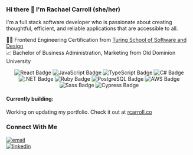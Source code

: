 ### Hi there 👋 I'm Rachael Carroll (she/her)

I'm a full stack software developer who is passionate about creating thoughtful, efficient, and reliable applications that are accessible to all.

🧑‍💻 Frontend Engineering Certification from [Turing School of Software and Design](https://turing.edu/)
<br>
📈 Bachelor of Business Administration, Marketing from Old Dominion University
<br> 
 <div align="center">  
  <img src="https://img.shields.io/badge/React-61DAFB?logo=react&logoColor=000&style=flat-square" alt="React Badge">
  <img src="https://img.shields.io/badge/JavaScript-F7DF1E?logo=javascript&logoColor=000&style=flat-square" alt="JavaScript Badge">
  <img src="https://img.shields.io/badge/TypeScript-2F74B9?logo=typescript&logoColor=000&style=flat-square" alt="TypeScript Badge">
  <img src="https://img.shields.io/badge/c%23-%23239120.svg?style=for-the-badge&logo=c-sharp&logoColor=white&style=flat-square" alt="C# Badge">
  <img src="https://img.shields.io/badge/.NET-5C2D91?style=for-the-badge&logo=.net&logoColor=white&style=flat-square" alt=".NET Badge">
  <img src="https://img.shields.io/badge/ruby-%23CC342D.svg?style=for-the-badge&logo=ruby&logoColor=white&style=flat-square" alt="Ruby Badge">
  <img src="https://img.shields.io/badge/PostgreSQL-4169E1?logo=postgresql&logoColor=fff&style=flat-square" alt="PostgreSQL Badge">
  <img src="https://img.shields.io/badge/AWS-%23FF9900.svg?style=for-the-badge&logo=amazon-aws&logoColor=white&style=flat-square" alt="AWS Badge">
  <img src="https://img.shields.io/badge/Sass-C69?logo=sass&logoColor=fff&style=flat-square" alt="Sass Badge"> 
  <img src="https://img.shields.io/badge/Cypress-17202C?logo=cypress&logoColor=fff&style=flat-square" alt="Cypress Badge">  
 </div>  
 
 #### Currently building:
 Working on updating my portfolio. Check it out at [rcarroll.co](https://www.rcarroll.co)
 
### Connect With Me
<section align="left">
  <a href="mailto:rachaelcarroll.m@gmail.com"><img alt="email" src="https://img.shields.io/badge/-Email-f2c236.svg?style=for-the-badge&colorB=0078D4" /></a>
  <br>
  <a href="https://www.linkedin.com/in/rachaelcarroll"><img alt="linkedin"  src="https://img.shields.io/badge/-LinkedIn-black.svg?style=for-the-badge&logo=linkedin&colorB=1C5D99"/></a> 
</section>
